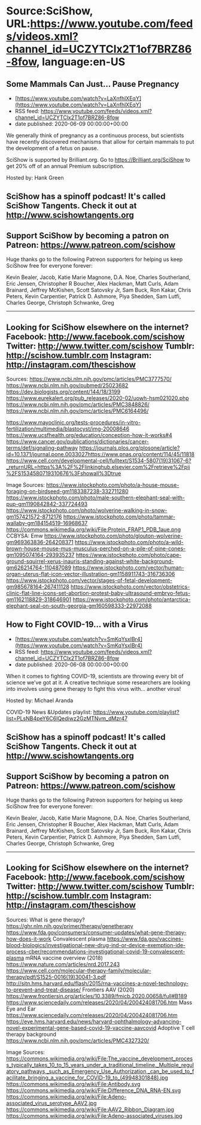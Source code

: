 # Source:SciShow, URL:https://www.youtube.com/feeds/videos.xml?channel_id=UCZYTClx2T1of7BRZ86-8fow, language:en-US

## Some Mammals Can Just… Pause Pregnancy
 - [https://www.youtube.com/watch?v=LaXnfhlXEqY](https://www.youtube.com/watch?v=LaXnfhlXEqY)
 - RSS feed: https://www.youtube.com/feeds/videos.xml?channel_id=UCZYTClx2T1of7BRZ86-8fow
 - date published: 2020-06-09 00:00:00+00:00

We generally think of pregnancy as a continuous process, but scientists have recently discovered mechanisms that allow for certain mammals to put the development of a fetus on pause. 

SciShow is supported by Brilliant.org. Go to https://Brilliant.org/SciShow to get 20% off of an annual Premium subscription. 

Hosted by: Hank Green

SciShow has a spinoff podcast! It's called SciShow Tangents. Check it out at http://www.scishowtangents.org
----------
Support SciShow by becoming a patron on Patreon: https://www.patreon.com/scishow
----------
Huge thanks go to the following Patreon supporters for helping us keep SciShow free for everyone forever:

Kevin Bealer, Jacob, Katie Marie Magnone, D.A. Noe, Charles Southerland, Eric Jensen, Christopher R Boucher, Alex Hackman, Matt Curls, Adam Brainard, Jeffrey McKishen, Scott Satovsky Jr, Sam Buck, Ron Kakar, Chris Peters, Kevin Carpentier, Patrick D. Ashmore, Piya Shedden, Sam Lutfi, Charles George, Christoph Schwanke, Greg

----------
Looking for SciShow elsewhere on the internet?
Facebook: http://www.facebook.com/scishow
Twitter: http://www.twitter.com/scishow
Tumblr: http://scishow.tumblr.com
Instagram: http://instagram.com/thescishow
----------
Sources:
https://www.ncbi.nlm.nih.gov/pmc/articles/PMC3777570/
https://www.ncbi.nlm.nih.gov/pubmed/25023682
https://dev.biologists.org/content/144/18/3199
https://www.eurekalert.org/pub_releases/2020-02/uowh-hsm021020.php
https://www.ncbi.nlm.nih.gov/pmc/articles/PMC3848826/
https://www.ncbi.nlm.nih.gov/pmc/articles/PMC6164496/

https://www.mayoclinic.org/tests-procedures/in-vitro-fertilization/multimedia/blastocyst/img-20008646
https://www.ucsfhealth.org/education/conception-how-it-works#4
https://www.cancer.gov/publications/dictionaries/cancer-terms/def/signaling-pathway
https://journals.plos.org/plosone/article?id=10.1371/journal.pone.0033027https://www.pnas.org/content/114/45/11818
https://www.cell.com/developmental-cell/fulltext/S1534-5807(19)31067-6?_returnURL=https%3A%2F%2Flinkinghub.elsevier.com%2Fretrieve%2Fpii%2FS1534580719310676%3Fshowall%3Dtrue

Image Sources:
https://www.istockphoto.com/photo/a-house-mouse-foraging-on-birdseed-gm1183387238-332711280
https://www.istockphoto.com/photo/male-southern-elephant-seal-with-pup-gm1190842842-337724493
https://www.istockphoto.com/photo/wolverine-walking-in-snow-gm157421572-8712176
https://www.istockphoto.com/photo/tammar-wallaby-gm184154519-16968637
https://commons.wikimedia.org/wiki/File:Protein_FRAP1_PDB_1aue.png CCBYSA: Emw
https://www.istockphoto.com/photo/glouton-wolverine-gm969363836-264208371
https://www.istockphoto.com/photo/a-wild-brown-house-mouse-mus-musculus-perched-on-a-pile-of-pine-cones-gm1095074164-293935237
https://www.istockphoto.com/photo/cape-ground-squirrel-xerus-inauris-standing-against-white-background-gm626214764-110487089
https://www.istockphoto.com/vector/human-organ-uterus-flat-icon-vector-illustration-gm1158911743-316736306
https://www.istockphoto.com/vector/stages-of-fetal-development-gm985678164-267411128
https://www.istockphoto.com/vector/obstetrics-clinic-flat-line-icons-set-abortion-protest-baby-ultrasound-embryo-fetus-gm1162118829-318646901
https://www.istockphoto.com/photo/antarctica-elephant-seal-on-south-georgia-gm160598333-22972088

## How to Fight COVID-19... with a Virus
 - [https://www.youtube.com/watch?v=SmKqYsxIBr4](https://www.youtube.com/watch?v=SmKqYsxIBr4)
 - RSS feed: https://www.youtube.com/feeds/videos.xml?channel_id=UCZYTClx2T1of7BRZ86-8fow
 - date published: 2020-06-08 00:00:00+00:00

When it comes to fighting COVID-19, scientists are throwing every bit of science we’ve got at it. A creative technique some researchers are looking into involves using gene therapy to fight this virus with… another virus!

Hosted by: Michael Aranda

COVID-19 News &Updates playlist: https://www.youtube.com/playlist?list=PLsNB4peY6C6IQediwz2GzMTNvm_dMzr47

SciShow has a spinoff podcast! It's called SciShow Tangents. Check it out at http://www.scishowtangents.org
----------
Support SciShow by becoming a patron on Patreon: https://www.patreon.com/scishow
----------
Huge thanks go to the following Patreon supporters for helping us keep SciShow free for everyone forever:

Kevin Bealer, Jacob, Katie Marie Magnone, D.A. Noe, Charles Southerland, Eric Jensen, Christopher R Boucher, Alex Hackman, Matt Curls, Adam Brainard, Jeffrey McKishen, Scott Satovsky Jr, Sam Buck, Ron Kakar, Chris Peters, Kevin Carpentier, Patrick D. Ashmore, Piya Shedden, Sam Lutfi, Charles George, Christoph Schwanke, Greg

----------
Looking for SciShow elsewhere on the internet?
Facebook: http://www.facebook.com/scishow
Twitter: http://www.twitter.com/scishow
Tumblr: http://scishow.tumblr.com
Instagram: http://instagram.com/thescishow
----------
Sources:
What is gene therapy?
https://ghr.nlm.nih.gov/primer/therapy/genetherapy
https://www.fda.gov/consumers/consumer-updates/what-gene-therapy-how-does-it-work
Convalescent plasma
https://www.fda.gov/vaccines-blood-biologics/investigational-new-drug-ind-or-device-exemption-ide-process-cber/recommendations-investigational-covid-19-convalescent-plasma
mRNA vaccine overview (2018)
https://www.nature.com/articles/nrd.2017.243
https://www.cell.com/molecular-therapy-family/molecular-therapy/pdf/S1525-0016(19)30041-3.pdf
http://sitn.hms.harvard.edu/flash/2015/rna-vaccines-a-novel-technology-to-prevent-and-treat-disease/
Frontiers AAV (2020)
https://www.frontiersin.org/articles/10.3389/fmicb.2020.00658/full#B189
https://www.sciencedaily.com/releases/2020/04/200424081706.htm
Mass Eye and Ear
https://www.sciencedaily.com/releases/2020/04/200424081706.htm
https://eye.hms.harvard.edu/news/harvard-ophthalmology-advancing-novel-experimental-gene-based-covid-19-vaccine-aavcovid
Adoptive T cell therapy background
https://www.ncbi.nlm.nih.gov/pmc/articles/PMC4327320/

Image Sources:
https://commons.wikimedia.org/wiki/File:The_vaccine_development_process_typically_takes_10_to_15_years_under_a_traditional_timeline._Multiple_regulatory_pathways,_such_as_Emergency_Use_Authorization,_can_be_used_to_facilitate_bringing_a_vaccine_for_COVID-19_to_(49948301848).jpg
https://commons.wikimedia.org/wiki/File:Antibody.svg
https://commons.wikimedia.org/wiki/File:Difference_DNA_RNA-EN.svg
https://commons.wikimedia.org/wiki/File:Adeno-associated_virus_serotype_AAV2.jpg
https://commons.wikimedia.org/wiki/File:AAV2_Ribbon_Diagram.jpg
https://commons.wikimedia.org/wiki/File:Adeno-associated_viruses.jpg

